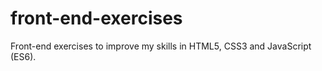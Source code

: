 # front-end-exercises
Front-end exercises to improve my skills in HTML5, CSS3 and JavaScript (ES6).

